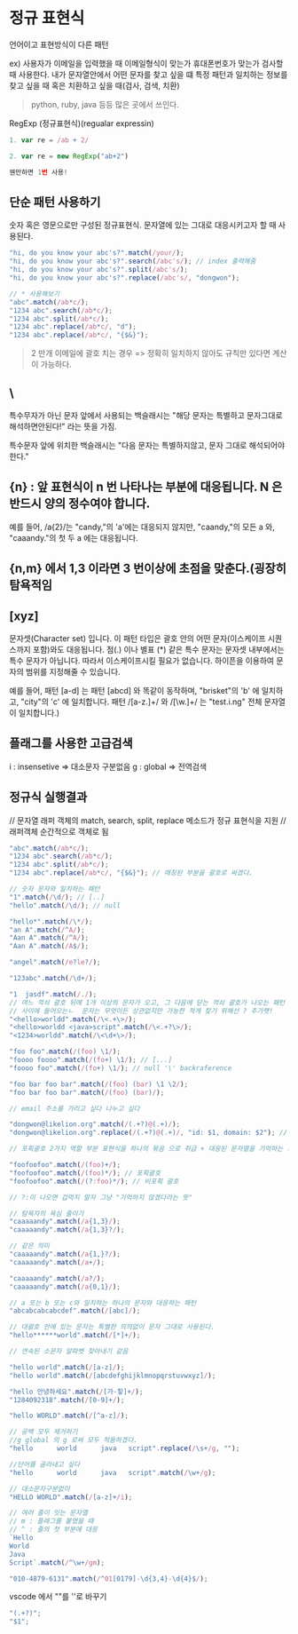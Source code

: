 # 정규 표현식

언어이고 표현방식이 다른 패턴

ex) 사용자가 이메일을 입력했을 때 이메일형식이 맞는가 휴대폰번호가 맞는가 검사할 때 사용한다.
내가 문자열안에서 어떤 문자를 찾고 싶을 떄 특정 패턴과 일치하는 정보를 찾고 싶을 때 혹은 치환하고 싶을 때(검사, 검색, 치환)

> python, ruby, java 등등 많은 곳에서 쓰인다.

RegExp (정규표현식)(regualar expressin)

```js
1. var re = /ab + 2/

2. var re = new RegExp("ab+2")

웬만하면 1번 사용!
```

## 단순 패턴 사용하기

숫자 혹은 영문으로만 구성된 정규표현식. 문자열에 있는 그대로 대응시키고자 할 때 사용된다.

```js
"hi, do you know your abc's?".match(/your/);
"hi, do you know your abc's?".search(/abc's/); // index 출력해줌
"hi, do you know your abc's?".split(/abc's/);
"hi, do you know your abc's?".replace(/abc's/, "dongwon");
```

```js
// * 사용해보기
"abc".match(/ab*c/);
"1234 abc".search(/ab*c/);
"1234 abc".split(/ab*c/);
"1234 abc".replace(/ab*c/, "d");
"1234 abc".replace(/ab*c/, "{$&}");
```

> 2 만개 이메일에 괄호 치는 경우
> => 정확히 일치하지 않아도 규칙만 있다면 계산이 가능하다.

## \

특수무자가 아닌 문자 앞에서 사용되는 백슬래시는 "해당 문자는 특별하고 문자그대로 해석하면안된다!" 라는 뜻을 가짐.

특수문자 앞에 위치한 백슬래시는 "다음 문자는 특별하지않고, 문자 그대로 해석되어야 한다."

## {n} : 앞 표현식이 n 번 나타나는 부분에 대응됩니다. N 은 반드시 양의 정수여야 합니다.

예를 들어, /a{2}/는 "candy,"의 'a'에는 대응되지 않지만, "caandy,"의 모든 a 와, "caaandy."의 첫 두 a 에는 대응됩니다.

## {n,m} 에서 1,3 이라면 3 번이상에 초점을 맞춘다.(굉장히 탐욕적임

## [xyz]

문자셋(Character set) 입니다. 이 패턴 타입은 괄호 안의 어떤 문자(이스케이프 시퀀스까지 포함)와도 대응됩니다. 점(.) 이나 별표 (\*) 같은 특수 문자는 문자셋 내부에서는 특수 문자가 아닙니다. 따라서 이스케이프시킬 필요가 없습니다. 하이픈을 이용하여 문자의 범위를 지정해줄 수 있습니다.

예를 들어, 패턴 [a-d] 는 패턴 [abcd] 와 똑같이 동작하며, "brisket"의 'b' 에 일치하고, "city"의 'c' 에 일치합니다. 패턴 /[a-z.]+/ 와 /[\w.]+/ 는 "test.i.ng" 전체 문자열이 일치합니다.)

## 플래그를 사용한 고급검색

i : insensetive => 대소문자 구분없음
g : global => 전역검색

## 정규식 실행결과

// 문자열 래퍼 객체의 match, search, split, replace 메소드가 정규 표현식을 지원
// 래퍼객체 순간적으로 객체로 됨

```js
"abc".match(/ab*c/);
"1234 abc".search(/ab*c/);
"1234 abc".split(/ab*c/);
"1234 abc".replace(/ab*c/, "{$&}"); // 매칭된 부분을 괄호로 싸겠다.

// 숫자 문자와 일치하는 패턴
"1".match(/\d/); // [..]
"hello".match(/\d/); // null

"hello*".match(/\*/);
"an A".match(/^A/);
"Aan A".match(/^A/);
"Aan A".match(/A$/);

"angel".match(/e?le?/);

"123abc".match(/\d+/);

"1  jasdf".match(/./);
// 여느 꺽쇠 괄호 뒤에 1개 이상의 문자가 오고, 그 다음에 닫는 꺽쇠 괄호가 나오는 패턴
// 사이에 들어오는ㄴ  문자는 무엇이든 상관없지만 가능한 적게 찾기 위해선 ? 추가햇!
"<hello>worldd".match(/\<.+\>/);
"<hello>worldd <java>script".match(/\<.+?\>/);
"<1234>worldd".match(/\<\d+\>/);

"foo foo".match(/(foo) \1/);
"foooo foooo".match(/(fo+) \1/); // [...]
"foooo foo".match(/(fo+) \1/); // null '\' backraference

"foo bar foo bar".match(/(foo) (bar) \1 \2/);
"foo bar foo bar".match(/(foo) (bar)/);

// email 주소를 가리고 싶다 나누고 싶다

"dongwon@likelion.org".match(/(.+?)@(.+)/);
"dongwon@likelion.org".replace(/(.+?)@(.+)/, "id: $1, domain: $2"); // 순서대로 대입된 값을 가져올 수 있다. 찾아 바꾸기 할때 포획가로 굉장히 유효하다.

// 포획괄호 2가지 역할 부분 표현식을 하나의 묶음 으로 취급 + 대응된 문자열을 기억하는 기능

"foofoofoo".match(/(foo)+/);
"foofoofoo".match(/(foo)*/); // 포획괄호
"foofoofoo".match(/(?:foo)*/); // 비포획 괄호

// ?:이 나오면 겁먹지 말자 그냥 "기억하지 않겠다라는 뜻"

// 탐욕자의 욕심 줄이기
"caaaaandy".match(/a{1,3}/);
"caaaaandy".match(/a{1,3}?/);

// 같은 의미
"caaaaandy".match(/a{1,}?/);
"caaaaandy".match(/a+/);

"caaaaandy".match(/a?/);
"caaaaandy".match(/a{0,1}/);

// a 또는 b 또는 c와 일치하는 하나의 문자와 대응하는 패턴
"abcabcabcabcdef".match(/[abc]/);

// 대괄호 안에 있는 문자는 특별한 의믜없이 문자 그대로 사용된다.
"hello******world".match(/[*]+/);

// 연속된 소문자 알파벳 찾아내기 같음

"hello world".match(/[a-z]/);
"hello world".match(/[abcdefghijklmnopqrstuvwxyz]/);

"hello 안녕하세요".match(/[가-힣]+/);
"1284092318".match(/[0-9]+/);

"hello WORLD".match(/[^a-z]/);

// 공백 모두 제거하기
//g global 의 g 로써 모두 적용하겠다.
"hello      world      java   script".replace(/\s+/g, "");

//단어를 골라내고 싶다
"hello      world      java   script".match(/\w+/g);

// 대소문자구분없이
"HELLO WORLD".match(/[a-z]+/i);

// 여러 줄이 잇는 문자열
// m : 플래그를 붙였을 때
// ^ : 줄의 첫 부분에 대응
`Hello
World
Java
Script`.match(/^\w+/gm);

"010-4879-6131".match(/^01[0179]-\d{3,4}-\d{4}$/);
```

vscode 에서 ""를 ''로 바꾸기

```js
"(.+?)";
"$1";
```
